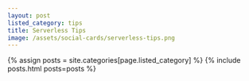 ```yaml
---
layout: post
listed_category: tips
title: Serverless Tips
image: /assets/social-cards/serverless-tips.png
---
```


{% assign posts = site.categories[page.listed_category] %}
{% include posts.html posts=posts %}
